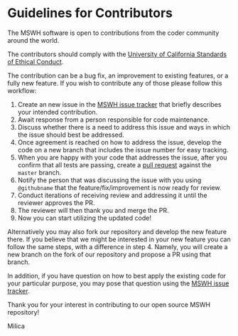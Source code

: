 # Guidelines for Contributors

The MSWH software is open to contributions from the coder community around the world. 

The contributors should comply with the 
[University of California Standards of Ethical Conduct](https://policy.ucop.edu/doc/1100172/EthicalValuesandConduct).

The contribution can be a bug fix, an improvement to existing features, or a fully new feature. If you wish to contribute any of those please follow this workflow:

1. Create an new issue in the [MSWH issue tracker](https://github.com/LBNL-ETA/MSWH/issues) that briefly describes your intended contribution.
1. Await response from a person responsible for code maintenance.
1. Discuss whether there is a need to address this issue and ways in which the issue should best be addressed.
1. Once agreement is reached on how to address the issue, develop the code on a new branch that includes the issue number for easy tracking.
1. When you are happy with your code that addresses the issue, after you confirm that all tests are passing, create a [pull request](https://github.com/LBNL-ETA/MSWH/compare) against the `master` branch.
1. Notify the person that was discussing the issue with you using `@githubname` that the feature/fix/improvement is now ready for review.
1. Conduct iterations of receiving review and addressing it until the reviewer approves the PR.
1. The reviewer will then thank you and merge the PR.
1. Now you can start utilizing the updated code!

Alternatively you may also fork our repository and develop the new feature there. If you believe that we might be interested in your new feature you can follow the same steps, with a difference in step 4. Namely, you will create a new branch on the fork of our repository and propose a PR using that branch.

In addition, if you have question on how to best apply the existing code for your particular purpose, you may pose that question using the [MSWH issue tracker](https://github.com/LBNL-ETA/MSWH/issues).

Thank you for your interest in contributing to our open source MSWH repository!

Milica
